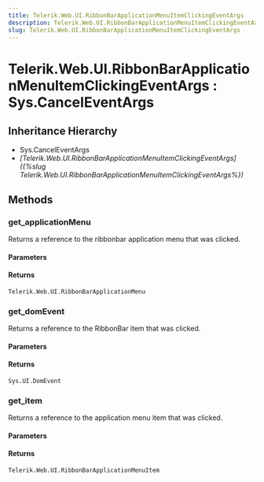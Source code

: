 ```yaml
---
title: Telerik.Web.UI.RibbonBarApplicationMenuItemClickingEventArgs
description: Telerik.Web.UI.RibbonBarApplicationMenuItemClickingEventArgs
slug: Telerik.Web.UI.RibbonBarApplicationMenuItemClickingEventArgs
---
```


# Telerik.Web.UI.RibbonBarApplicationMenuItemClickingEventArgs : Sys.CancelEventArgs

## Inheritance Hierarchy

* Sys.CancelEventArgs
* *[Telerik.Web.UI.RibbonBarApplicationMenuItemClickingEventArgs]({%slug Telerik.Web.UI.RibbonBarApplicationMenuItemClickingEventArgs%})*


## Methods

### get_applicationMenu

Returns a reference to the ribbonbar application menu that was clicked.

#### Parameters

#### Returns

`Telerik.Web.UI.RibbonBarApplicationMenu` 

### get_domEvent

Returns a reference to the RibbonBar item that was clicked.

#### Parameters

#### Returns

`Sys.UI.DomEvent` 
### get_item

Returns a reference to the application menu item that was clicked.

#### Parameters

#### Returns

`Telerik.Web.UI.RibbonBarApplicationMenuItem`


